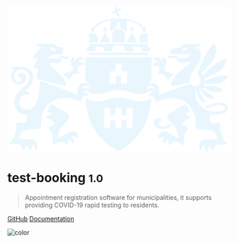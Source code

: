 ![logo](_media/logo.png)

# test-booking <small>1.0</small>

> Appointment registration software for municipalities, it supports providing COVID-19 rapid testing to residents.

[GitHub](https://github.com/fphgov/test-booking)
[Documentation](#documentation)

<!-- background color -->

![color](#19506E)
